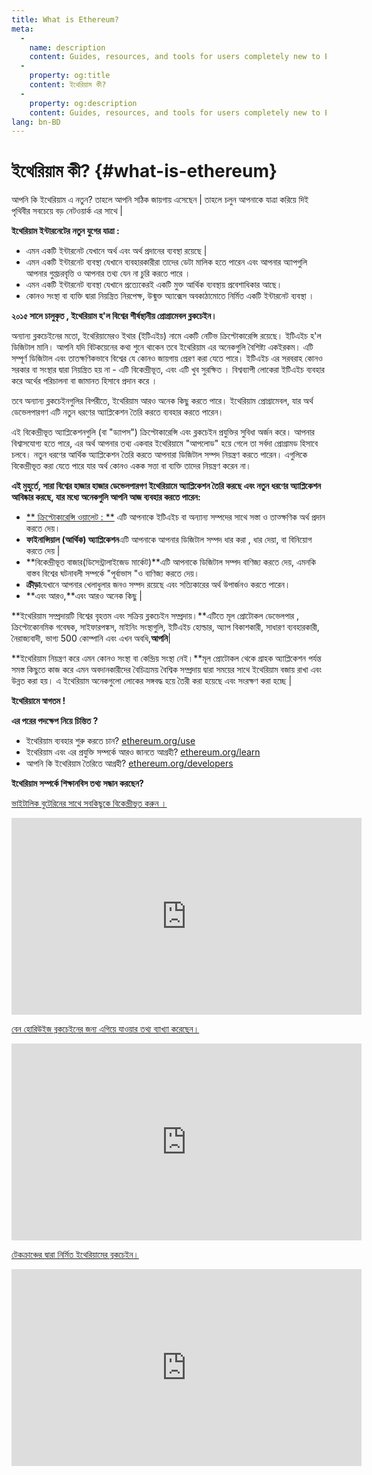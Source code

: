 ```yaml
---
title: What is Ethereum?
meta:
  - 
    name: description
    content: Guides, resources, and tools for users completely new to Ethereum.
  - 
    property: og:title
    content: ইথেরিয়াম কী?
  - 
    property: og:description
    content: Guides, resources, and tools for users completely new to Ethereum.
lang: bn-BD
---
```


# ইথেরিয়াম কী? {#what-is-ethereum}

আপনি কি ইথেরিয়াম এ নতুন? তাহলে আপনি সঠিক জায়গায় এসেছেন | তাহলে চলুন আপনাকে যাত্রা করিয়ে দিই পৃথিবীর সবচেয়ে বড় নেটওয়ার্ক এর সাথে |

**ইথেরিয়াম ইন্টারনেটের নতুন যুগের যাত্রা :**

- এমন একটি ইন্টারনেট যেখানে অর্থ এবং অর্থ প্রদানের ব্যবস্থা রয়েছে |
- এমন একটি ইন্টারনেট ব্যবস্থা যেখানে ব্যবহারকারীরা তাদের ডেটা মালিক হতে পারেন এবং আপনার অ্যাপগুলি আপনার গুপ্তচরবৃত্তি ও আপনার তথ্য যেন না চুরি করতে পারে ।
- এমন একটি ইন্টারনেট ব্যবস্থা যেখানে প্রত্যেকেরই একটি মুক্ত আর্থিক ব্যবস্থায় প্রবেশাধিকার আছে।
- কোনও সংস্থা বা ব্যক্তি দ্বারা নিয়ন্ত্রিত নিরপেক্ষ, উন্মুক্ত অ্যাক্সেস অবকাঠামোতে নির্মিত একটি ইন্টারনেট ব্যবস্থা ।

**২০১৫ সালে চালুকৃত , ইথেরিয়াম হ'ল বিশ্বের শীর্ষস্থানীয় প্রোগ্রামেবল ব্লকচেইন।**

অন্যান্য ব্লকচেইনের মতো, ইথেরিয়ামেরও ইথার (ইটিএইচ) নামে একটি নেটিভ ক্রিপ্টোকারেন্সি রয়েছে। ইটিএইচ হ'ল ডিজিটাল মানি। আপনি যদি বিটকয়েনের কথা শুনে থাকেন তবে ইথেরিয়াম এর অনেকগুলি বৈশিষ্ট্য একইরকম। এটি সম্পূর্ণ ডিজিটাল এবং তাতক্ষণিকভাবে বিশ্বের যে কোনও জায়গায় প্রেরণ করা যেতে পারে। ইটিএইচ এর সরবরাহ কোনও সরকার বা সংস্থার দ্বারা নিয়ন্ত্রিত হয় না - এটি বিকেন্দ্রীভূত, এবং এটি খুব সুরক্ষিত । বিশ্বব্যাপী লোকেরা ইটিএইচ ব্যবহার করে অর্থের পরিচালনা বা জামানত হিসাবে প্রদান করে ।

তবে অন্যান্য ব্লকচেইনগুলির বিপরীতে, ইথেরিয়াম আরও অনেক কিছু করতে পারে। ইথেরিয়াম প্রোগ্রামেবল, যার অর্থ ডেভেলপারগণ  এটি নতুন ধরণের অ্যাপ্লিকেশন তৈরি করতে ব্যবহার করতে পারেন।</p> 

এই বিকেন্দ্রীভূত অ্যাপ্লিকেশনগুলি (বা "ড্যাপস") ক্রিপ্টোকারেন্সি এবং ব্লকচেইন প্রযুক্তির সুবিধা অর্জন করে। আপনার বিশ্বাসযোগ্য হতে পারে, এর অর্থ আপনার তথ্য একবার ইথেরিয়ামে "আপলোড" হয়ে গেলে তা সর্বদা প্রোগ্রামড হিসাবে চলবে। নতুন ধরণের আর্থিক অ্যাপ্লিকেশন তৈরি করতে আপনারা ডিজিটাল সম্পদ নিয়ন্ত্রণ করতে পারেন। এগুলিকে বিকেন্দ্রীভূত করা যেতে পারে যার অর্থ কোনও একক সত্তা বা ব্যক্তি তাদের নিয়ন্ত্রণ করেন না।

**এই মুহুর্তে, সারা বিশ্বের হাজার হাজার ডেভেলপারগণ ইথেরিয়ামে অ্যাপ্লিকেশন তৈরি করছে এবং নতুন ধরণের অ্যাপ্লিকেশন আবিষ্কার করছে, যার মধ্যে অনেকগুলি আপনি আজ ব্যবহার করতে পারেন:**

- [** ক্রিপ্টোকারেন্সি ওয়ালেট : **](/use/#3-what-is-a-wallet-and-which-one-should-i-use) এটি আপনাকে ইটিএইচ বা অন্যান্য সম্পদের সাথে সস্তা ও তাত্ক্ষণিক অর্থ প্রদান করতে দেয়।
- **ফাইনান্সিয়াল (আর্থিক) অ্যাপ্লিকেশন**এটি আপনাকে আপনার ডিজিটাল সম্পদ ধার করা , ধার দেয়া, বা বিনিয়োগ করতে দেয় |
- **বিকেন্দ্রীভূত বাজার(ডিসেন্ট্রালাইজেড মার্কেট)**এটি আপনাকে ডিজিটাল সম্পদ বাণিজ্য করতে দেয়, এমনকি বাস্তব বিশ্বের ঘটনাবলী সম্পর্কে "পূর্বাভাস "ও বাণিজ্য করতে দেয়।
- **ক্রীড়া**যেখানে আপনার খেলাধুলার জনও সম্পদ রয়েছে এবং সত্যিকারের অর্থ উপার্জনও করতে পারেন।
- **এবং আরও,**এবং আরও অনেক কিছু |

**ইথেরিয়াম সম্প্রদায়টি বিশ্বের বৃহত্তম এবং সক্রিয় ব্লকচেইন সম্প্রদায়।**এটিতে মূল প্রোটোকল ডেভেলপার , ক্রিপ্টোকোনমিক গবেষক, সাইফারপঙ্কস, মাইনিং সংস্থাগুলি, ইটিএইচ হোল্ডার, অ্যাপ বিকাশকারী, সাধারণ ব্যবহারকারী, নৈরাজ্যবাদী, ভাগ্য 500 কোম্পানি এবং এখন অবধি,**আপনি**|

**ইথেরিয়াম নিয়ন্ত্রণ করে এমন কোনও সংস্থা বা কেন্দ্রিয় সংস্থা নেই।**মূল প্রোটোকল থেকে গ্রাহক অ্যাপ্লিকেশন পর্যন্ত সমস্ত কিছুতে কাজ করে এমন অবদানকারীদের বৈচিত্র্যময় বৈশ্বিক সম্প্রদায় দ্বারা সময়ের সাথে ইথেরিয়াম বজায় রাখা এবং উন্নত করা হয়। এ ইথেরিয়াম অনেকগুলো লোকের সঙ্গবদ্ধ হয়ে তৈরী করা হয়েছে এবং সংরক্ষণ করা হচ্ছে |

**ইথেরিয়ামে স্বাগতম !**

**এর পরের পদক্ষেপ নিয়ে চিন্তিত ?**

- ইথেরিয়াম ব্যবহার শুরু করতে চান? [ethereum.org/use](/bn/use/)
- ইথেরিয়াম এবং এর প্রযুক্তি সম্পর্কে আরও জানতে আগ্রহী? [ethereum.org/learn](/bn/learn/)
- আপনি কি ইথেরিয়াম তৈরিতে আগ্রহী? [ethereum.org/developers](/bn/developers/)

**ইথেরিয়াম সম্পর্কে শিক্ষানবিস তথ্য সন্ধান করছেন?**

[ভাইটালিক বুটেরিনের সাথে সবকিছুকে বিকেন্দ্রীভূত করুন ।](https://youtu.be/WSN5BaCzsbo)

<div class="iframe-container">
  <iframe width="560" height="315" src="https://www.youtube.com/embed/WSN5BaCzsbo" frameborder="0" allow="accelerometer; autoplay; encrypted-media; gyroscope; picture-in-picture" allowfullscreen></iframe>
</div>

[বেন হোরিউইজ ব্লকচেইনের জন্য এগিয়ে যাওয়ার তথ্য ব্যাখ্যা করেছেন।](https://www.youtube.com/watch?v=l9jvKWKmRfs&feature=youtu.be)

<div class="iframe-container">
  <iframe width="560" height="315" src="https://www.youtube.com/embed/l9jvKWKmRfs" frameborder="0" allow="accelerometer; autoplay; encrypted-media; gyroscope; picture-in-picture" allowfullscreen></iframe>
</div>

[টেকক্রাঞ্চের দ্বারা নির্মিত ইথেরিয়ামের ব্লকচেইন।](https://www.youtube.com/watch?v=WfULutvxvzY)

<div class="iframe-container">
  <iframe width="560" height="315" src="https://www.youtube.com/embed/WfULutvxvzY" frameborder="0" allow="accelerometer; autoplay; encrypted-media; gyroscope; picture-in-picture" allowfullscreen></iframe>
</div>
